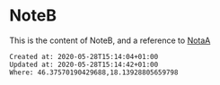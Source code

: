 # NoteB

This is the content of NoteB, and a reference to [NotaA](NoteA)

    Created at: 2020-05-28T15:14:04+01:00
    Updated at: 2020-05-28T15:14:42+01:00
    Where: 46.37570190429688,18.13928805659798

